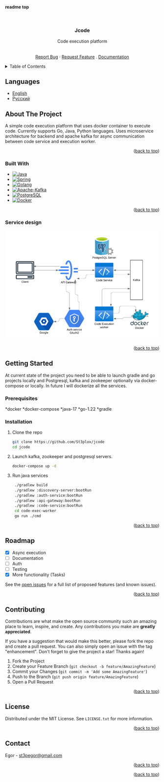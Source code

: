 #### readme top

<!-- PROJECT LOGO -->
<br />
<div align="center">

  <h3 align="center">Jcode</h3>

  <p align="center">
    Code execution platform
    <br />
<!--     <a href="https://github.com/St3plox/Blogchain"><strong>Explore the docs »</strong></a> -->
    <br />
    <br />
    <a href="https://github.com/St3plox/jcode/issues/new?labels=bug&template=bug-report---.md">Report Bug</a>
    ·
    <a href="https://github.com/St3plox/jcode/issues/new?labels=enhancement&template=feature-request---.md">Request Feature</a>
    .
    <a href="https://pkg.go.dev/github.com/St3plox/jcode">Documentation</a>
  </p>
</div>


<!-- TABLE OF CONTENTS -->
<details>
  <summary>Table of Contents</summary>
  <ol>
    <li>
      <a href="#about-the-project">About The Project</a>
      <ul>
        <li><a href="#built-with">Built With</a></li>
      </ul>
    </li>
    <li> <a href="#service-design"> Service design </a></li>
    <li>
      <a href="#getting-started">Getting Started</a>
      <ul>
        <li><a href="#prerequisites">Prerequisites</a></li>
        <li><a href="#installation">Installation</a></li>
      </ul>
    </li>
    <li><a href="#roadmap">Roadmap</a></li>
    <li><a href="#contributing">Contributing</a></li>
    <li><a href="#license">License</a></li>
    <li><a href="#contact">Contact</a></li>
  </ol>
</details>


## Languages
- [English](README.md)
- [Русский](README.ru.md)

<!-- ABOUT THE PROJECT -->
## About The Project

A simple code execution platform that uses docker container to execute code. Currently supports Go, Java, Python languages.
Uses microservice architecture for backend and apache kafka for async communication between code service and execution worker.

<p align="right">(<a href="#readme-top">back to top</a>)</p>


### Built With

* [![Java][Java]][Java-url]
* [![Spring][Spring]][Spring-url]
* [![Golang][Golang]][Golang-url]
* [![Apache-Kafka][Apache-Kafka]][Apache-Kafka-url]
* [![PostgreSQL][PostgreSQL]][PostgreSQL-url]
* [![Docker][Docker]][Docker-url]


<p align="right">(<a href="#readme-top">back to top</a>)</p>


### Service design
![jcode](./assets/jcode.png)
<p align="right">(<a href="#readme-top">back to top</a>)</p>

<!-- GETTING STARTED -->
## Getting Started
At current state of the project you need to be able to launch gradle and go projects locally and Postgresql, kafka and zookeeper optionally via docker-compose or locally. In future I will dockerize all the services.

### Prerequisites
*docker
*docker-compose
*java-17
*go-1.22
*gradle

### Installation

1. Clone the repo
   ```bash
   git clone https://github.com/St3plox/jcode
   cd jcode
   ```
   
2. Launch kafka, zookeeper and postgresql servers. 
   ```bash
   docker-compose up -d
   ```

3. Run java services
   ```bash
    ./gradlew build
    ./gradlew :discovery-server:bootRun
    ./gradlew :auth-service:bootRun
    ./gradlew :api-gateway:bootRun
    ./gradlew :code-service:bootRun
    cd code-exec-worker
    go run ./cmd
   ```

<p align="right">(<a href="#readme-top">back to top</a>)</p>




<!-- ROADMAP -->
## Roadmap

- [X] Async execution
- [ ] Documentation
- [ ] Auth
- [ ] Testing 
- [X] More functionality (Tasks)

See the [open issues](https://github.com/St3plox/jcode/issues) for a full list of proposed features (and known issues).

<p align="right">(<a href="#readme-top">back to top</a>)</p>



<!-- CONTRIBUTING -->
## Contributing

Contributions are what make the open source community such an amazing place to learn, inspire, and create. Any contributions you make are **greatly appreciated**.

If you have a suggestion that would make this better, please fork the repo and create a pull request. You can also simply open an issue with the tag "enhancement".
Don't forget to give the project a star! Thanks again!

1. Fork the Project
2. Create your Feature Branch (`git checkout -b feature/AmazingFeature`)
3. Commit your Changes (`git commit -m 'Add some AmazingFeature'`)
4. Push to the Branch (`git push origin feature/AmazingFeature`)
5. Open a Pull Request

<p align="right">(<a href="#readme-top">back to top</a>)</p>



<!-- LICENSE -->
## License

Distributed under the MIT License. See `LICENSE.txt` for more information.

<p align="right">(<a href="#readme-top">back to top</a>)</p>



<!-- CONTACT -->
## Contact

Egor - st3pegor@gmail.com


<p align="right">(<a href="#readme-top">back to top</a>)</p>




<p align="right">(<a href="#readme-top">back to top</a>)</p>

<!-- MARKDOWN LINKS & IMAGES -->
<!-- https://www.markdownguide.org/basic-syntax/#reference-style-links -->
[Java]: https://img.shields.io/badge/Java-007396?style=for-the-badge&logo=java&logoColor=white
[Java-url]: https://www.oracle.com/java/

[Golang]: https://img.shields.io/badge/go-00ADD8?style=for-the-badge&logo=go&logoColor=white
[Golang-url]: https://golang.org/

[Apache-Kafka]: https://img.shields.io/badge/Apache_Kafka-231F20?style=for-the-badge&logo=apache-kafka&logoColor=white
[Apache-Kafka-url]: https://kafka.apache.org/

[PostgreSQL]: https://img.shields.io/badge/PostgreSQL-336791?style=for-the-badge&logo=postgresql&logoColor=white
[PostgreSQL-url]: https://www.postgresql.org/

[Spring]: https://img.shields.io/badge/Spring-6DB33F?style=for-the-badge&logo=spring&logoColor=white
[Spring-url]: https://spring.io/

[Docker]: https://img.shields.io/badge/Docker-2496ED?style=for-the-badge&logo=docker&logoColor=white
[Docker-url]: https://www.docker.com/
